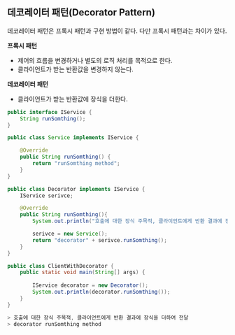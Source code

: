 ## **데코레이터 패턴(Decorator Pattern)**

데코레이터 패턴은 프록시 패턴과 구현 방법이 같다. 다만 프록시 패턴과는 차이가 있다.

**프록시 패턴**

- 제어의 흐름을 변경하거나 별도의 로직 처리를 목적으로 한다.
- 클라이언트가 받는 반환값을 변경하지 않는다.

**데코레이터 패턴**

- 클라이언트가 받는 반환값에 장식을 더한다.


```java
public interface IService {
    String runSomthing();
}
```

```java
public class Service implements IService { 

    @Override
    public String runSomthing() {
        return "runSomthing method";
    }
}
```

```java
public class Decorator implements IService { 
    IService serivce;

    @Override
    public String runSomthing(){
        System.out.println("호출에 대한 장식 주목적, 클라이언트에게 반환 결과에 장식을 더하여 전달");

        serivce = new Service();
        return "decorator" + serivce.runSomthing();
    }
}
```

```java
public class ClientWithDecorator {
    public static void main(String[] args) {
        
        IService decorator = new Decorator();
        System.out.println(decorator.runSomthing());
    }
}
```

```java
> 호출에 대한 장식 주목적, 클라이언트에게 반환 결과에 장식을 더하여 전달
> decorator runSomthing method
```




